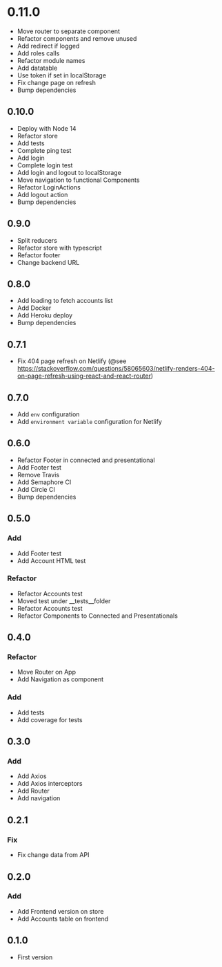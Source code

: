 # 0.11.0
+ Move router to separate component
+ Refactor components and remove unused
+ Add redirect if logged
+ Add roles calls
+ Refactor module names
+ Add datatable
+ Use token if set in localStorage
+ Fix change page on refresh
+ Bump dependencies

## 0.10.0
+ Deploy with Node 14
+ Refactor store
+ Add tests
+ Complete ping test
+ Add login
+ Complete login test
+ Add login and logout to localStorage
+ Move navigation to functional Components
+ Refactor LoginActions
+ Add logout action
+ Bump dependencies

## 0.9.0
+ Split reducers
+ Refactor store with typescript
+ Refactor footer
+ Change backend URL

## 0.8.0
+ Add loading to fetch accounts list
+ Add Docker
+ Add Heroku deploy
+ Bump dependencies

## 0.7.1
+ Fix 404 page refresh on Netlify (@see https://stackoverflow.com/questions/58065603/netlify-renders-404-on-page-refresh-using-react-and-react-router)

## 0.7.0
+ Add `env` configuration
+ Add `environment variable` configuration for Netlify

## 0.6.0
+ Refactor Footer in connected and presentational
+ Add Footer test
+ Remove Travis
+ Add Semaphore CI
+ Add Circle CI
+ Bump dependencies

## 0.5.0

### Add
+ Add Footer test
+ Add Account HTML test

### Refactor
+ Refactor Accounts test
+ Moved test under __tests__folder
+ Refactor Accounts test
+ Refactor Components to Connected and Presentationals

## 0.4.0

### Refactor
+ Move Router on App
+ Add Navigation as component

### Add
+ Add tests
+ Add coverage for tests

## 0.3.0

### Add
+ Add Axios
+ Add Axios interceptors
+ Add Router
+ Add navigation

## 0.2.1

### Fix
+ Fix change data from API

## 0.2.0

### Add
+ Add Frontend version on store
+ Add Accounts table on frontend

## 0.1.0
+ First version